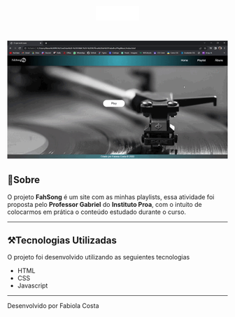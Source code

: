 <h1 align="center">
    <img src="img/low-res-logo (1).png">
</h1>

<h1 align="center">
    <img src="img/tela.gif">
</h1>

## 📝Sobre

O projeto **FahSong** é um site com as minhas playlists, essa atividade foi proposta pelo **Professor Gabriel** do **Instituto Proa**, com o intuito de colocarmos em prática o conteúdo estudado durante o curso.

---

## ⚒️Tecnologias Utilizadas

O projeto foi desenvolvido utilizando as seguientes tecnologias

- HTML
- CSS
- Javascript

---
Desenvolvido por Fabiola Costa

